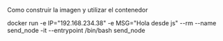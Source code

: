 Como construir la imagen y utilizar el contenedor

docker run -e IP="192.168.234.38" -e MSG="Hola desde js" --rm --name send_node -it --entrypoint /bin/bash send_node